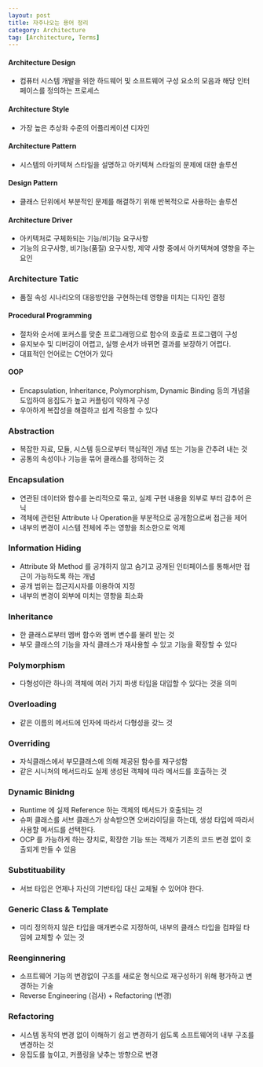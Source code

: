 ```yaml
---
layout: post
title: 자주나오는 용어 정리
category: Architecture
tag: [Architecture, Terms]
---
```


#### Architecture Design
  - 컴퓨터 시스템 개발을 위한 하드웨어 및 소프트웨어 구성 요소의 모음과 해당 인터페이스를 정의하는 프로세스

#### Architecture Style
  - 가장 높은 추상화 수준의 어플리케이션 디자인

#### Architecture Pattern
  - 시스템의 아키텍쳐 스타일을 설명하고 아키텍쳐 스타일의 문제에 대한 솔루션

#### Design Pattern
  - 클래스 단위에서 부분적인 문제를 해결하기 위해 반복적으로 사용하는 솔루션

#### Architecture Driver
  - 아키텍처로 구체화되는 기능/비기능 요구사항
  - 기능의 요구사항, 비기능(품질) 요구사항, 제약 사항 중에서 아키텍쳐에 영향을 주는 요인

### Architecture Tatic
  - 품질 속성 시나리오의 대응방안을 구현하는데 영향을 미치는 디자인 결정

#### Procedural Programming
  - 절차와 순서에 포커스를 맞춘 프로그래밍으로 함수의 호출로 프로그램이 구성
  - 유지보수 및 디버깅이 어렵고, 실행 순서가 바뀌면 결과를 보장하기 어렵다.
  - 대표적인 언어로는 C언어가 있다

#### OOP
  - Encapsulation, Inheritance, Polymorphism, Dynamic Binding 등의 개념을 도입하여 응집도가 높고 커플링이 약하게 구성
  - 우아하게 복잡성을 해결하고 쉽게 적응할 수 있다

### Abstraction
  - 복잡한 자료, 모듈, 시스템 등으로부터 핵심적인 개념 또는 기능을 간추려 내는 것
  - 공통의 속성이나 기능을 묶어 클래스를 정의하는 것

### Encapsulation
  - 연관된 데이터와 함수를 논리적으로 묶고, 실제 구현 내용을 외부로 부터 감추어 은닉
  - 객체에 관련된 Attribute 나 Operation을 부분적으로 공개함으로써 접근을 제어
  - 내부의 변경이 시스템 전체에 주는 영향을 최소한으로 억제

### Information Hiding
  - Attribute 와 Method 를 공개하지 않고 숨기고 공개된 인터페이스를 통해서만 접근이 가능하도록 하는 개념
  - 공개 범위는 접근지시자를 이용하여 지정
  - 내부의 변경이 외부에 미치는 영향을 최소화

### Inheritance
  - 한 클래스로부터 멤버 함수와 멤버 변수를 물려 받는 것
  - 부모 클래스의 기능을 자식 클래스가 재사용할 수 있고 기능을 확장할 수 있다

### Polymorphism
  - 다형성이란 하나의 객체에 여러 가지 파생 타입을 대입할 수 있다는 것을 의미

### Overloading
  - 같은 이름의 메서드에 인자에 따라서 다형성을 갖느 것

### Overriding
  - 자식클래스에서 부모클래스에 의해 제공된 함수를 재구성함
  - 같은 시니쳐의 메서드라도 실제 생성된 객체에 따라 메서드를 호출하는 것

### Dynamic Binidng
  - Runtime 에 실제 Reference 하는 객체의 메서드가 호출되는 것
  - 슈퍼 클래스를 서브 클래스가 상속받으면 오버라이딩을 하는데, 생성 타입에 따라서 사용할 메서드를 선택한다.
  - OCP 를 가능하게 하는 장치로, 확장한 기능 또는 객체가 기존의 코드 변경 없이 호출되게 만들 수 있음

### Substituability
  - 서브 타입은 언제나 자신의 기반타입 대신 교체될 수 있어야 한다.

### Generic Class & Template
  - 미리 정의하지 않은 타입을 매개변수로 지정하여, 내부의 클래스 타입을 컴파일 타임에 교체할 수 있는 것

### Reenginnering
  - 소프트웨어 기능의 변경없이 구조를 새로운 형식으로 재구성하기 위해 평가하고 변경하는 기술
  - Reverse Engineering (검사) + Refactoring (변경)

### Refactoring
  - 시스템 동작의 변경 없이 이해하기 쉽고 변경하기 쉽도록 소프트웨어의 내부 구조를 변경하는 것
  - 응집도를 높이고, 커플링을 낮추는 방향으로 변경
